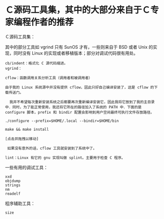 <link href="../../css/style.css" rel="stylesheet" type="text/css" />

# Ｃ源码工具集，其中的大部分来自于Ｃ专家编程作者的推荐
Ｃ源码工具集：

其中的部分工具如 vgrind 只有 SunOS 才有，一些则来自于 BSD 或者 Unix 的实现，同时没有 Linux 的实现或者移植版本；部分对调试代码很有用处。

    cb/indent：格式化 C 源代码缩进。
    vgrind：

    cflow：函数调用关系分析工具（调用者和被调用者）

    由于我的 Linux 系统源中并没有提供 cflow，因此只好自己编译安装了，这是 cflow 的下载传送门。

      我并不希望每次重新安装系统之后都要再次重新编译安装它，因此我将它放到了我的主目录中．同时，为了能正常使用，我还将它所在的路径加入了系统的 PATH 中．下面的是 configure 脚本，prefix 和 bindir 配置会影响到用户空间最终可执行文件存放路径。

    ./configure --prefix=$HOME/.local --bindir=$HOME/bin

    make && make install

    [点击并拖拽以移动]

     如果没有意外的话，cflow 工具就安装到了系统中了。

    lint：Linux 有它的 gnu 实现叫做 splint。主要用于检查 C 程序。

一些有用的调试工具：

    xxd
    objdump
    strings
    nm
    readelf

程序辅助工具：

    size

